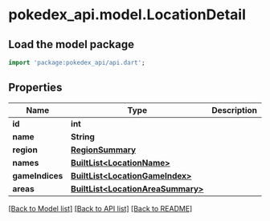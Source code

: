 # pokedex_api.model.LocationDetail

## Load the model package
```dart
import 'package:pokedex_api/api.dart';
```

## Properties
Name | Type | Description | Notes
------------ | ------------- | ------------- | -------------
**id** | **int** |  | 
**name** | **String** |  | 
**region** | [**RegionSummary**](RegionSummary.md) |  | 
**names** | [**BuiltList&lt;LocationName&gt;**](LocationName.md) |  | 
**gameIndices** | [**BuiltList&lt;LocationGameIndex&gt;**](LocationGameIndex.md) |  | 
**areas** | [**BuiltList&lt;LocationAreaSummary&gt;**](LocationAreaSummary.md) |  | 

[[Back to Model list]](../README.md#documentation-for-models) [[Back to API list]](../README.md#documentation-for-api-endpoints) [[Back to README]](../README.md)



